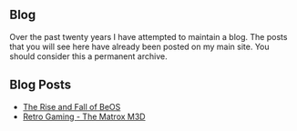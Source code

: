 ## Blog

Over the past twenty years I have attempted to maintain a blog. The posts that you will see here have already been posted on my main site. You should consider this a permanent archive.

## Blog Posts 

- [The Rise and Fall of BeOS](blog_rise-fall-beos.md)
- [Retro Gaming - The Matrox M3D](blog_matrox-m3d.md)

